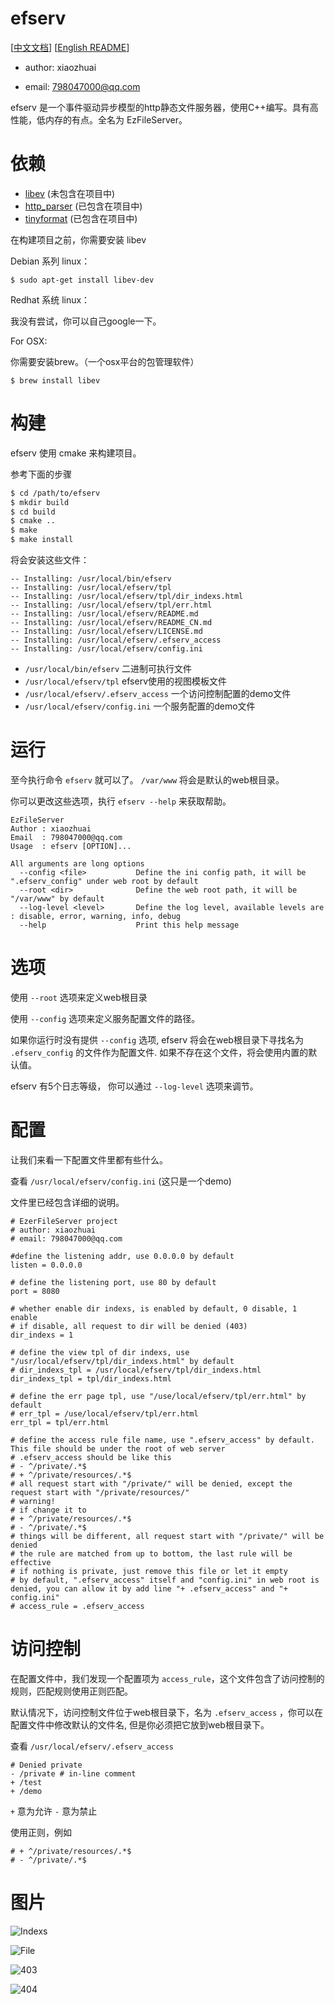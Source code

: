 # efserv

[[中文文档](README_CN.md)] [[English README](README.md)]

* author: xiaozhuai

* email: 798047000@qq.com

efserv 是一个事件驱动异步模型的http静态文件服务器，使用C++编写。具有高性能，低内存的有点。全名为 EzFileServer。

# 依赖
* [libev](http://software.schmorp.de/pkg/libev.html) (未包含在项目中)
* [http_parser](https://github.com/nodejs/http-parser) (已包含在项目中)
* [tinyformat](https://github.com/c42f/tinyformat) (已包含在项目中)

在构建项目之前，你需要安装 libev

Debian 系列 linux：

```
$ sudo apt-get install libev-dev
```

Redhat 系统 linux：

我没有尝试，你可以自己google一下。

For OSX:

你需要安装brew。（一个osx平台的包管理软件）

```
$ brew install libev
```

# 构建

efserv 使用 cmake 来构建项目。

参考下面的步骤

``` bash
$ cd /path/to/efserv
$ mkdir build
$ cd build
$ cmake ..
$ make
$ make install
```

将会安装这些文件：
```
-- Installing: /usr/local/bin/efserv
-- Installing: /usr/local/efserv/tpl
-- Installing: /usr/local/efserv/tpl/dir_indexs.html
-- Installing: /usr/local/efserv/tpl/err.html
-- Installing: /usr/local/efserv/README.md
-- Installing: /usr/local/efserv/README_CN.md
-- Installing: /usr/local/efserv/LICENSE.md
-- Installing: /usr/local/efserv/.efserv_access
-- Installing: /usr/local/efserv/config.ini
```

* `/usr/local/bin/efserv` 二进制可执行文件
* `/usr/local/efserv/tpl` efserv使用的视图模板文件
* `/usr/local/efserv/.efserv_access` 一个访问控制配置的demo文件
* `/usr/local/efserv/config.ini` 一个服务配置的demo文件


# 运行

至今执行命令 `efserv` 就可以了。
`/var/www` 将会是默认的web根目录。

你可以更改这些选项，执行 `efserv --help` 来获取帮助。

```
EzFileServer
Author : xiaozhuai
Email  : 798047000@qq.com
Usage  : efserv [OPTION]...

All arguments are long options
  --config <file>           Define the ini config path, it will be ".efserv_config" under web root by default
  --root <dir>              Define the web root path, it will be "/var/www" by default
  --log-level <level>       Define the log level, available levels are : disable, error, warning, info, debug
  --help                    Print this help message
```

# 选项

使用 `--root` 选项来定义web根目录

使用 `--config` 选项来定义服务配置文件的路径。

如果你运行时没有提供 `--config` 选项, efserv 将会在web根目录下寻找名为 `.efserv_config` 的文件作为配置文件. 如果不存在这个文件，将会使用内置的默认值。

efserv 有5个日志等级， 你可以通过 `--log-level` 选项来调节。

# 配置

让我们来看一下配置文件里都有些什么。

查看 `/usr/local/efserv/config.ini` (这只是一个demo)

文件里已经包含详细的说明。

```
# EzerFileServer project
# author: xiaozhuai
# email: 798047000@qq.com

#define the listening addr, use 0.0.0.0 by default
listen = 0.0.0.0

# define the listening port, use 80 by default
port = 8080

# whether enable dir indexs, is enabled by default, 0 disable, 1 enable
# if disable, all request to dir will be denied (403)
dir_indexs = 1

# define the view tpl of dir indexs, use "/usr/local/efserv/tpl/dir_indexs.html" by default
# dir_indexs_tpl = /usr/local/efserv/tpl/dir_indexs.html
dir_indexs_tpl = tpl/dir_indexs.html

# define the err page tpl, use "/use/local/efserv/tpl/err.html" by default
# err_tpl = /use/local/efserv/tpl/err.html
err_tpl = tpl/err.html

# define the access rule file name, use ".efserv_access" by default. This file should be under the root of web server
# .efserv_access should be like this
# - ^/private/.*$
# + ^/private/resources/.*$
# all request start with "/private/" will be denied, except the request start with "/private/resources/"
# warning!
# if change it to
# + ^/private/resources/.*$
# - ^/private/.*$
# things will be different, all request start with "/private/" will be denied
# the rule are matched from up to bottom, the last rule will be effective
# if nothing is private, just remove this file or let it empty
# by default, ".efserv_access" itself and "config.ini" in web root is denied, you can allow it by add line "+ .efserv_access" and "+ config.ini"
# access_rule = .efserv_access
```

# 访问控制

在配置文件中，我们发现一个配置项为 `access_rule`，这个文件包含了访问控制的规则，匹配规则使用正则匹配。

默认情况下，访问控制文件位于web根目录下，名为 `.efserv_access` ，你可以在配置文件中修改默认的文件名, 但是你必须把它放到web根目录下。

查看 `/usr/local/efserv/.efserv_access`

```
# Denied private
- /private # in-line comment
+ /test
+ /demo
```

`+` 意为允许
`-` 意为禁止

使用正则，例如

```
# + ^/private/resources/.*$
# - ^/private/.*$
```

# 图片

![Indexs](imgs/indexs.png)

![File](imgs/file.png)

![403](imgs/403.png)

![404](imgs/404.png)